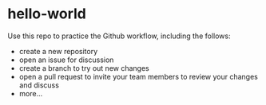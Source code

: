 # hello-world

Use this repo to practice the Github workflow, including the follows:

- create a new repository
- open an issue for discussion
- create a branch to try out new changes
- open a pull request to invite your team members to review your changes and discuss
- more...
